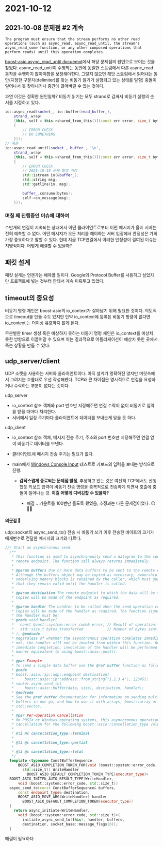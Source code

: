 # 2021-10-12 

## 2021-10-08 문제점 #2 계속

```
The program must ensure that the stream performs no other read operations (such as async_read, async_read_until, the stream's async_read_some function, or any other composed operations that perform reads) until this operation completes.
```

[boost-asio async_read_until docuemnt](https://www.boost.org/doc/libs/1_77_0/doc/html/boost_asio/reference/async_read_until/overload1.html)에서 해당 문제점의 원인으로 보이는 것을 찾았다. async_read_until이 수행되는 동안에 동일한 스트림에서 다른 async_read 동작을 수행하지 않아야함을 보장해야한다. 그렇지 않으면 해당 스트림에서 읽어내는 동안(지정한 구분자(delimiter)를 찾는 비동기 읽기가 실행되고 있는 상태를 말함)  충돌이 일어나서 못 찾아내거나 중간에 끊어버릴 수 있는 것이다. 

과연 이것은 정확한 원인일까? 비동기 읽기는 모두 strand로 감싸서 비동기 실행의 순서를 지정하고 있다. 

```c++
io::async_read(socket_, io::buffer(read_buffer_),
    strand_.wrap(
    [this, self = this->shared_from_this()](const err error, size_t bytes)->void
    {
        // ERROR CHECK
        // DO SOMETHING
    }));
// 혹은
io::async_read_until(socket_, buffer_, '\n',
	strand_.wrap(
    [this, self = this->shared_from_this()](const err error, size_t bytes)->void
    {
    	// ERROR CHECK
		// 2021-10-10 문제 발생 지점
        std::istream in(&buffer_);
        std::string msg;
        std::getline(in, msg);
		
        buffer_.consume(bytes);
        self->on_message(msg);
	}));
```



### 며칠 째 진행중인 이슈에 대하여

수만개의 연결이 지속되는 상태에서 어떤 클라이언트로부터 어떤 메시지가 올지 서버는 전혀 예측할 수 없다. 어떤 메시지가 오든 처리를 해야하는 서버 입장에서 안정성은 가히 가장 중요하다고 말할 수 있다. 헌데 지금 TCP연결에서 이러한 안정성이 결여된 이슈는 치명적이다. 어떻게 해결할 수 있을까?



## 패킷 설계

패킷 설계는 언젠가는 해야할 일이다. Google의 Protocol Buffer를 사용하고 싶었지만 프로젝트에 넣는 것부터 안돼서 계속 미뤄두고 있었다.



## timeout의 중요성

비동기 명령 체인은 boost-asio의 io_context가 살아남기 위해 필요한 것이다. 의도적으로 timeout을 만들 수도 있지만 만약 io_context에 등록된 비동기 명령이 없다면 io_context 는 더이상 유효하지 않게 된다. 

무분별한 timer 생성 혹은 예상하지 못하는 비동기 명령 체인은 io_context를 예상치 못한 방향으로 이끌어갈 수 있으며 이는 결과적으로 어플리케이션이 예상치 못한 곳에서 죽는 상황을 만들 수 있다.



## udp_server/client

UDP 소켓을 사용하는 서버와 클라이언트이다. 아직 설계가 명확하진 않지만 머릿속에서 그려지는 흐름대로 우선 작성해봤다. TCP와 큰 차이점은 명시적으로 연결을 요청하거나 수락하는 부분이 없다는 것이다.

udp_server

- io_context 참조 객체와 port 번호만 지정해주면 연결 수락이 없이 비동기로 입력을 받을 때마다 처리한다.
- 서버에서 일정 주기마다 클라이언트에 데이터를 보내는게 맞을 듯 하다.

udp_client

- io_context 참조 객체, 메시지 전송 주기, 주소와 port 번호만 지정해주면 연결 없이 비동기로 데이터를 보낸다.
- 클라이언트에 메시지 전송 주기는 필요가 없다.

- main에서 [Windows Console Input](https://docs.microsoft.com/en-us/windows/console/reading-input-buffer-events) 테스트로 키보드의 입력을 보내는 방식으로 진행.

  - **갑작스럽게 종료되는 문제점 발생**, 추정하고 있는 것은 여전히 TCP에서도 진행했듯 키보드 입력이 비동기 전송 명령을 중복적으로 전송하게 되면서 호출에 충돌이 일어나는 것. **이걸 어떻게 디버깅할 수 있을까?**

    - 해결 .. 카운트를 100번만 돌도록 했었음, 추정과는 다른 문제점이었다. 😒🤦‍♂️

    

#### 의문점 🤔

udp::socket의 async_send_to() 전송 시 비동기 쓰기 이후 전송한 바이트의 크기가 매개변수로 전달한 메시지의 크기와 다르다. 

```C++
/// Start an asynchronous send.
  /**
   * This function is used to asynchronously send a datagram to the specified
   * remote endpoint. The function call always returns immediately.
   *
   * @param buffers One or more data buffers to be sent to the remote endpoint.
   * Although the buffers object may be copied as necessary, ownership of the
   * underlying memory blocks is retained by the caller, which must guarantee
   * that they remain valid until the handler is called.
   *
   * @param destination The remote endpoint to which the data will be sent.
   * Copies will be made of the endpoint as required.
   *
   * @param handler The handler to be called when the send operation completes.
   * Copies will be made of the handler as required. The function signature of
   * the handler must be:
   * @code void handler(
   *   const boost::system::error_code& error, // Result of operation.
   *   std::size_t bytes_transferred           // Number of bytes sent.
   * ); @endcode
   * Regardless of whether the asynchronous operation completes immediately or
   * not, the handler will not be invoked from within this function. On
   * immediate completion, invocation of the handler will be performed in a
   * manner equivalent to using boost::asio::post().
   *
   * @par Example
   * To send a single data buffer use the @ref buffer function as follows:
   * @code
   * boost::asio::ip::udp::endpoint destination(
   *     boost::asio::ip::address::from_string("1.2.3.4"), 12345);
   * socket.async_send_to(
   *     boost::asio::buffer(data, size), destination, handler);
   * @endcode
   * See the @ref buffer documentation for information on sending multiple
   * buffers in one go, and how to use it with arrays, boost::array or
   * std::vector.
   *
   * @par Per-Operation Cancellation
   * On POSIX or Windows operating systems, this asynchronous operation supports
   * cancellation for the following boost::asio::cancellation_type values:
   *
   * @li @c cancellation_type::terminal
   *
   * @li @c cancellation_type::partial
   *
   * @li @c cancellation_type::total
   */
  template <typename ConstBufferSequence,
      BOOST_ASIO_COMPLETION_TOKEN_FOR(void (boost::system::error_code,
        std::size_t)) WriteHandler
          BOOST_ASIO_DEFAULT_COMPLETION_TOKEN_TYPE(executor_type)>
  BOOST_ASIO_INITFN_AUTO_RESULT_TYPE(WriteHandler,
      void (boost::system::error_code, std::size_t))
  async_send_to(const ConstBufferSequence& buffers,
      const endpoint_type& destination,
      BOOST_ASIO_MOVE_ARG(WriteHandler) handler
        BOOST_ASIO_DEFAULT_COMPLETION_TOKEN(executor_type))
  {
    return async_initiate<WriteHandler,
      void (boost::system::error_code, std::size_t)>(
        initiate_async_send_to(this), handler, buffers,
        destination, socket_base::message_flags(0));
  }
```

해결이 필요하다